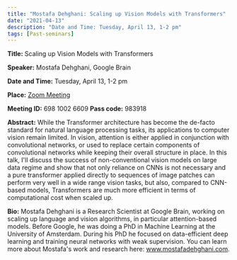 ```yaml
---
title: "Mostafa Dehghani: Scaling up Vision Models with Transformers"
date: "2021-04-13"
description: "Date and Time: Tuesday, April 13, 1-2 pm"
tags: [Past-seminars]
---
```


**Title:** Scaling up Vision Models with Transformers

**Speaker:** Mostafa Dehghani, Google Brain

**Date and Time:** Tuesday, April 13, 1-2 pm

**Place:** [Zoom Meeting](https://kth-se.zoom.us/j/69810026609?pwd=ajVMa0xYM0g3YzBvOEQ0RW4xcmw1Zz09)

**Meeting ID:** 698 1002 6609       **Pass code:** 983918

**Abstract:** While the Transformer architecture has become the de-facto standard for natural language processing tasks, its applications to computer vision remain limited. In vision, attention is either applied in conjunction with convolutional networks, or used to replace certain components of convolutional networks while keeping their overall structure in place. In this talk, I'll discuss the success of non-conventional vision models on large data regime and show that not only reliance on CNNs is not necessary and a pure transformer applied directly to sequences of image patches can perform very well in a wide range vision tasks, but also, compared to CNN-based models, Transformers are much more efficient in terms of computational cost when scaled up.

**Bio:** Mostafa Dehghani is a Research Scientist at Google Brain, working on scaling up language and vision algorithms, in particular attention-based models.  Before Google, he was doing a PhD in Machine Learning at the University of Amsterdam. During his PhD he focused on data-efficient deep learning and training neural networks with weak supervision. You can learn more about Mostafa's work and research here: www.mostafadehghani.com.